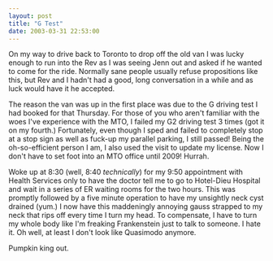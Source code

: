 ```yaml
---
layout: post
title: "G Test"
date: 2003-03-31 22:53:00
---
```

On my way to drive back to Toronto to drop off the old van I was lucky enough to run into the Rev as I was seeing Jenn out and asked if he wanted to come for the ride.  Normally sane people usually refuse propositions like this, but Rev and I hadn't had a good, long conversation in a while and as luck would have it he accepted. 

<!--more-->

The reason the van was up in the first place was due to the G driving test I had booked for that Thursday.  For those of you who aren't familiar with the woes I've experience with the MTO, I failed my G2 driving test 3 times (got it on my fourth.)  Fortunately, even though I sped and failed to completely stop at a stop sign as well as fuck-up my parallel parking, I still passed!  Being the oh-so-efficient person I am, I also used the visit to update my license.  Now I don't have to set foot into an MTO office until 2009!  Hurrah.

Woke up at 8:30 (well, 8:40 <i>technically</i>) for my 9:50 appointment with Health Services only to have the doctor tell me to go to Hotel-Dieu Hospital and wait in a series of ER waiting rooms for the two hours.  This was promptly followed by a five minute operation to have my unsightly neck cyst drained (yum.)  I now have this maddeningly annoying gauss strapped to my neck that rips off every time I turn my head.  To compensate, I have to turn my whole body like I'm freaking Frankenstein just to talk to someone.  I hate it.  Oh well, at least I don't look like Quasimodo anymore.

Pumpkin king out.